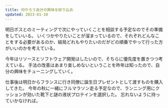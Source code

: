 ```yaml
---
title: 何やろう自分の興味を絞り込め
updated: 2023-01-10
---
```


明日ボスとのミーティングで次にやっていくことを相談する予定なのでその準備をしていいる。
いくつかやりたいことが溜まっているので、それぞれどんなことをする必要があるのか、結局どれもやりたいのだがどの順番でやって行った方がいいのかを考えている。

今年はリソースとソフトウェア開発はしたいので、そちらに優先度を置きつつ考えている。
手法の改善はあまり楽しめないということを昨年は知ったので、自分の興味をチューニングしていく。

仕事後は明日からフランスに行き同僚に誕生日プレゼントとして渡すものを購入してきた。
今年の秋に一緒にフルマラソン走る予定なので、ランニング用にクッションが効いた靴下と謎の液状プロテインを選択した。
忘れないように持っていかなければ。

